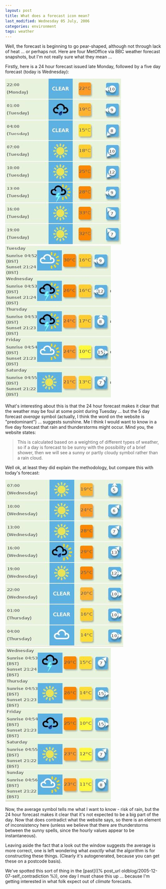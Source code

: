 ```yaml
---
layout: post
title: What does a forecast icon mean?
last_modified: Wednesday 05 July, 2006
categories: environment
tags: weather 
---
```

Well, the forecast is beginning to go pear-shaped, although not
through lack of heat ... or perhaps not. Here are four MetOffice via BBC weather forecast snapshots, but I'm not really sure what they mean ...

Firstly, here is a 24 hour forecast issued late Monday, followed by a five day forecast (today is Wednesday):

![Image: IMAGE: static/forecasts/bbc.forecast.24h.060703.jpg ](/assets/images/2006-07-05-forecasts-bbc.forecast.24h.060703.jpg)
![Image: IMAGE: static/forecasts/bbc.forecast.5day.060703.jpg ](/assets/images/2006-07-05-forecasts-bbc.forecast.5day.060703.jpg)

What's interesting about this is that the 24 hour forecast makes it clear that the weather may be foul at some point during Tuesday ... but the 5 day forecast *average* symbol (actually, I think the word on the website is "predominant") ... suggests sunshine. Me I think I would want to know in a
five day forecast that rain and thunderstorms might occur. Mind you, the website states:
<blockquote>This is calculated based on a weighting of different types of weather, so if a day is forecast to be sunny with the possibility of a brief shower, then we will see a sunny or partly cloudy symbol rather than a rain cloud.
</blockquote>

Well ok, at least they did explain the methodology, but compare this with today's forecast:

![Image: IMAGE: static/forecasts/bbc.forecast.24h.060705.jpg ](/assets/images/2006-07-05-forecasts-bbc.forecast.24h.060705.jpg)
![Image: IMAGE: static/forecasts/bbc.forecast.5day.060705.jpg ](/assets/images/2006-07-05-forecasts-bbc.forecast.5day.060705.jpg)

Now, the average symbol tells me what I want to know - risk of rain, but the 24 hour forecast makes it clear that it's not expected to be a big part of the day.  Now that does contradict what the website says, so there is an element of inconsistency here (unless we believe that there are thunderstorms between the sunny spells, since the hourly values appear to be instantaneous).

Leaving aside the fact that a look out the window suggests the average is more correct, one is left wondering what *exactly* what the algorithm is for constructing these things. (Clearly it's autogenerated, because you can get these on a postcode basis).

We've spotted this sort of thing in the [past]({% post_url oldblog/2005-12-07-self_contradiction %}), one day I must chase this up ... because I'm getting interested in what folk expect out of *climate* forecasts.
